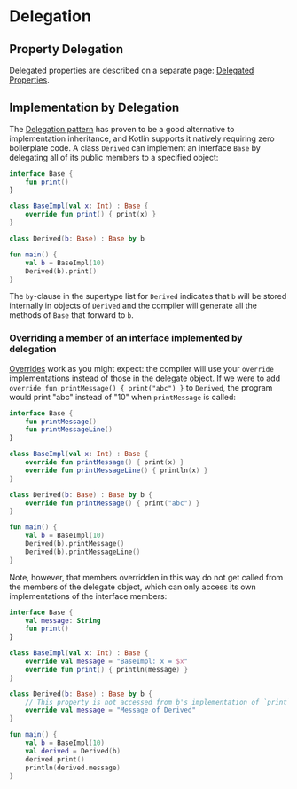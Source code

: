 [//]: # (title: Delegation)

# Delegation

## Property Delegation

Delegated properties are described on a separate page: [Delegated Properties](delegated-properties.md).

## Implementation by Delegation

The [Delegation pattern](https://en.wikipedia.org/wiki/Delegation_pattern) has proven to be a good alternative to implementation inheritance,
and Kotlin supports it natively requiring zero boilerplate code.
A class `Derived` can implement an interface `Base` by delegating all of its public members to a specified object:



```kotlin
interface Base {
    fun print()
}

class BaseImpl(val x: Int) : Base {
    override fun print() { print(x) }
}

class Derived(b: Base) : Base by b

fun main() {
    val b = BaseImpl(10)
    Derived(b).print()
}
```



The `by`-clause in the supertype list for `Derived` indicates that `b` will be stored internally in objects
of `Derived` and the compiler will generate all the methods of `Base` that forward to `b`.

### Overriding a member of an interface implemented by delegation

[Overrides](classes.md#overriding-methods) work as you might expect: the compiler will use your `override`
implementations instead of those in the delegate object. If we were to add `override fun printMessage() { print("abc") }` to
`Derived`, the program would print "abc" instead of "10" when `printMessage` is called:



```kotlin
interface Base {
    fun printMessage()
    fun printMessageLine()
}

class BaseImpl(val x: Int) : Base {
    override fun printMessage() { print(x) }
    override fun printMessageLine() { println(x) }
}

class Derived(b: Base) : Base by b {
    override fun printMessage() { print("abc") }
}

fun main() {
    val b = BaseImpl(10)
    Derived(b).printMessage()
    Derived(b).printMessageLine()
}
```



Note, however, that members overridden in this way do not get called from the members of the
delegate object, which can only access its own implementations of the interface members:



```kotlin
interface Base {
    val message: String
    fun print()
}

class BaseImpl(val x: Int) : Base {
    override val message = "BaseImpl: x = $x"
    override fun print() { println(message) }
}

class Derived(b: Base) : Base by b {
    // This property is not accessed from b's implementation of `print`
    override val message = "Message of Derived"
}

fun main() {
    val b = BaseImpl(10)
    val derived = Derived(b)
    derived.print()
    println(derived.message)
}
```


